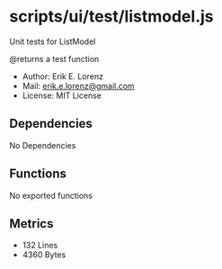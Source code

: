 # scripts/ui/test/listmodel.js


Unit tests for ListModel

@returns a test function
* Author: Erik E. Lorenz 
* Mail: <erik.e.lorenz@gmail.com>
* License: MIT License


## Dependencies

No Dependencies

## Functions

No exported functions

## Metrics

* 132 Lines
* 4360 Bytes

